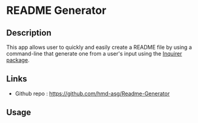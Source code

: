 # README Generator

## Description

This app allows user to quickly and easily create a README file by using a command-line that generate one from a user's input using the [Inquirer package](https://www.npmjs.com/package/inquirer/v/8.2.4). 

## Links

* Github repo : https://github.com/hmd-asg/Readme-Generator

## Usage



